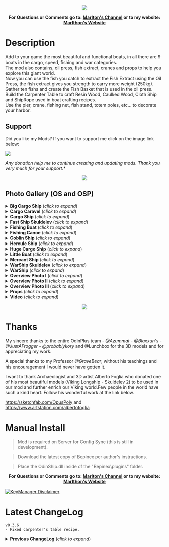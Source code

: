 <p align="center"><img src="https://i.ibb.co/28KKf1n/bannerodinship.jpg"></p>
<p align="center"><b>For Questions or Comments go to: <a href="https://discord.gg/mZNHDwxTgp">Marlton's Channel</a> or to my website: <a href="https://marlthon.com/">Marlthon's Website</a></b></p>

# Description
Add to your game the most beautiful and functional boats, in all there are 9 boats in the cargo, speed, fishing and war categories.</br>
The mod also contains, oil press, fish extract, cranes and props to help you explore this giant world.</br>
Now you can use the fish you catch to extract the Fish Extract using the Oil Press, the fish extract gives you strength to carry more weight (250kg).</br>
Gather ten fishs and create the Fish Basket that is used in the oil press.</br>
Build the Carpenter Table to craft Resin Wood, Caulked Wood, Cloth Ship and ShipRope used in boat crafting recipes.</br>
Use the pier, crane, fishing net, fish stand, totem poles, etc... to decorate your harbor.</br>

## Support

Did you like my Mods? If you want to support me click on the image link below:</br>

<a href="https://marlthon.com/spontaneous-donation"><img src="https://i.ibb.co/kJqcqkg/Pay-Pal-Donate.png" /></a>

*Any donation help me to continue creating and updating mods. Thank you very much for your support.**

<p align="center"><a href="https://marlthon.com/custom-mods"><img src="https://i.ibb.co/YTJ91SF/Banner-Custom-Mods.png" /></a></p>

## Photo Gallery (OS and OSP)

<details>
<summary><b>Big Cargo Ship</b> (<i>click to expand</i>)</summary>
<br/>
<p align="center"><img src="https://i.ibb.co/t3bxfvp/Big-Cargo-Ship.jpg"></p>
</details>

<details>
<summary><b>Cargo Caravel</b> (<i>click to expand</i>)</summary>
<br/>
<p align="center"><img src="https://i.ibb.co/3W0FkgD/Cargo-Caravel.jpg"></p>
</details>

<details>
<summary><b>Cargo Ship</b> (<i>click to expand</i>)</summary>
<br/>
<p align="center"><img src="https://i.ibb.co/fkSf38B/Cargo-Ship.jpg"></p>
</details>

<details>
<summary><b>Fast Ship Skuldelev</b> (<i>click to expand</i>)</summary>
<br/>
<p align="center"><img src="https://i.ibb.co/KqqLPF1/FastShip.jpg"></p>
</details>

<details>
<summary><b>Fishing Boat</b> (<i>click to expand</i>)</summary>
<br/>
<p align="center"><img src="https://i.ibb.co/88xzsz9/Fishing-Boat.jpg"></p>
</details>

<details>
<summary><b>Fishing Canoe</b> (<i>click to expand</i>)</summary>
<br/>
<p align="center"><img src="https://i.ibb.co/vzF83f9/Fishing-Canoe.jpg"></p>
</details>

<details>
<summary><b>Goblin Ship</b> (<i>click to expand</i>)</summary>
<br/>
<p align="center"><img src="https://i.ibb.co/P4SGdLy/Goblin-Ship.jpg"></p>
</details>

<details>
<summary><b>Hercule Ship</b> (<i>click to expand</i>)</summary>
<br/>
<p align="center"><img src="https://i.ibb.co/wWVGYjC/Hercule-Ship.jpg"></p>
</details>

<details>
<summary><b>Huge Cargo Ship</b> (<i>click to expand</i>)</summary>
<br/>
<p align="center"><img src="https://i.ibb.co/Yhvhgzv/Huge-Cargo-Ship.jpg"></p>
</details>

<details>
<summary><b>Little Boat</b> (<i>click to expand</i>)</summary>
<br/>
<p align="center"><img src="https://i.ibb.co/Jky5mk3/Little-Boat.jpg"></p>
</details>

<details>
<summary><b>Mercant Ship</b> (<i>click to expand</i>)</summary>
<br/>
<p align="center"><img src="https://i.ibb.co/Zmcy4CP/Mercant-Ship.jpg"></p>
</details>

<details>
<summary><b>WarShip Skuldelev</b> (<i>click to expand</i>)</summary>
<br/>
<p align="center"><img src="https://i.ibb.co/dKG8hQ5/War-Ship-Skuldelev.jpg"></p>
</details>

<details>
<summary><b>WarShip</b> (<i>click to expand</i>)</summary>
<br/>
<p align="center"><img src="https://i.ibb.co/qJLtJBZ/Warship.jpg"></p>
</details>

<details>
<summary><b>Overview Photo I</b> (<i>click to expand</i>)</summary>
<br/>
<p align="center"><img src="https://i.ibb.co/FXLKpbh/visaogeral01.png"></p>
</details>

<details>
<summary><b>Overview Photo II</b> (<i>click to expand</i>)</summary>
<br/>
<p align="center"><img src="https://i.ibb.co/L9y6SWv/visaogeral02.png"></p>
</details>

<details>
<summary><b>Overview Photo III</b> (<i>click to expand</i>)</summary>
<br/>
<p align="center"><img src="https://i.ibb.co/WW6fjPk/visaogeral03.png"></p>
</details>

<details>
<summary><b>Props</b> (<i>click to expand</i>)</summary>
<br/>
<p align="center"><img src="https://i.ibb.co/jDzSz6y/Props.jpg"></p>
</details>

<details>
<summary><b>Video</b> (<i>click to expand</i>)</summary>
<br/>
<p align="center"><a href="https://www.youtube.com/watch?v=j0rVIrGSoW4"><img src="https://i.ibb.co/F8BNLNV/Click-Youtube.jpg" /></a></p>
</details>

<p align="center"><img src="https://i.ibb.co/XkCT77x/Marlthon-Mods.png"></p>


# Thanks

My sincere thanks to the entire OdinPlus team -  <i>@Azummat - @Blaxxun's - @JustAFrogger - @probablykory</i> and @Lunchbox for the 3D models and for appreciating my work.

A special thanks to my Professor <i>@GraveBear</i>, without his teachings and his encouragement I would never have gotten it.

I want to thank Archaeologist and 3D artist Alberto Foglia who donated one of his most beautiful models (Viking Longship - Skuldelev 2) to be used in our mod and further enrich our Viking world.Few people in the world have such a kind heart. Follow his wonderful work at the link below.

https://sketchfab.com/OpusPoly and https://www.artstation.com/albertofoglia


# Manual Install

>Mod is required on Server for Config Sync (this is still in development). 

>Download the latest copy of Bepinex per author's instructions.

>Place the OdinShip.dll inside of the "Bepinex\plugins\" folder.

<p align="center"><b>For Questions or Comments go to: <a href="https://discord.gg/mZNHDwxTgp">Marlton's Channel</a> or to my website: <a href="https://marlthon.com/">Marlthon's Website</a></b></p>

[![KeyManager Disclaimer](https://noobtrap.eu/images/keymanager_disclaimer_server.png)](https://key.sayless.eu/faq.php)

# Latest ChangeLog

	v0.3.6
	- Fixed carpenter's table recipe.
		
<details>
<summary><b>Previous ChangeLog</b> (<i>click to expand</i>)</summary>
<br/>

	v0.0.1
	- First version released, First version released, server sync active. (Will override player config if installed to server)
 
	v0.0.2
	- Added Vulkan support
 
	v0.0.3
	- Added Big Cargo Ship
 
	v0.0.4
	- Fixed bugs on vulkan, textures, material return and added Decorative Cargo Ship.
 
	v0.0.5
	- Fixed sail bug and other small fixes.
 
	v0.0.6
	- Added WarShip and other small fixes.
 
	v0.0.7
	- Fixed Vulkan textures
 
	v0.0.8
	- Added Fishing Boat, Transport Ship and fixed some bugs.
 
	v0.0.9
	- Fixed material destruction and return errors in FishingBoat and WarShip, added Russian and Portuguese BR translations.
 
	v0.1.0
	- Adding decorative items for pier, pulleys, crane, totems, Fish Extract and Oil Press. Made minor corrections and additions to the boats.
 
	v0.1.1
	- Added Skuldelev Warship.
	- Added Destruction effect to ships.
	- Replaced the Fishing Boat 3D Model.
	- Added Pier Crane and Construction Ship.
	- Effect improvements and other small fixes and additions.
	- Changed duration time and carrying capacity of Fish Extract.

	v0.1.2
	- Updated ServerSync for crossplay.
 
	v0.1.3
	- Serversync v1.13 Update to Fix Valheim Patch 0.211.11 (10/28/2022)
	- Added translations. (Portuguese, Chinese, Danish, French, German, Greek, Icelandic, Italian, Russian and Spanish)
	- Added again Fishing Canoe (On request)
 
	v0.1.4
	- Fixed bug in english language
 
	v0.1.5
	- Fixed little bugs, added rats in CargoShip and Viking-themed Shields in Skuldelev Warship.
 
	v0.1.6
	- Added turrets to War Ship, War Ship Skuldelev and Cargo Caravel (Plus)
	- Boats cannot now be dismantled using the hammer.
   
	v0.1.7
	- Fixed HarmonyPatch Bug.
 
	v0.1.8
	- Encryption removal.
 
	v0.1.9
	- Fixed onboard deck sounds.
 
	v0.2.0
	- Reduced the volume of deck sounds.
	- Fixed effect bugs when destroying ships.
 
	v0.2.1
	- Improvements to water effects.
 
	v0.2.2
	- Fixed issue with fish oil extractor.
 
	v0.2.3
	- Post fixes and changes to discord addresses.
 
	v0.2.4
	- Fixed smoke effect from turrets.
 
	v0.2.5
	- KeyManager update for new patch (0.213.4)
 
	v0.2.6
	- Fix for some objects not taking damage.
 
	v0.2.7
	- Added compatibility with Patch 0.216.9
	- Fixed small bugs.
  
	v0.2.8
	- Fixed KeyManager error.
  
	v0.2.9
	- Fixed bug in Oil Press.
	- Fix bug destroying the Skuldelev WarShip.
 
	v0.3.0
	- Added Carpenter Table, Carpenter Table Extension, Resin Wood, Caulked Wood and Cloth Ship.
	- Added Hercule Ship.
	- Changed recipes for boats.
 
	v0.3.1
	-  Sfx and Vfx changes.
	
	v0.3.2
	- Updated to the latest valheim build (217.14) hilders request.
	- Registered multiplayer effects.
 
	v0.3.3
	- Fixed bug in auto-pickup of items.
	
	v0.3.4
	- Updated for Valheim 0.217.22.
	- Updated for BepInEx 5.4.22.
	- Updated ServerSync to v1.15.
	- Updated PieceManager to v1.1.4.
	- Added OdinShip category in hammer construction tab.
	
	v0.3.5
	- Updated KeyManager.
</details>


 